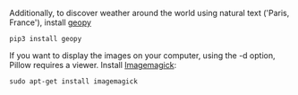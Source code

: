 Additionally, to discover weather around the world using natural text ('Paris, France'), install [geopy](https://geopy.readthedocs.io/en/stable/)
```
pip3 install geopy
```
If you want to display the images on your computer, using the -d option, Pillow requires a viewer. Install [Imagemagick](https://imagemagick.org/script/download.php): 
```
sudo apt-get install imagemagick
```

